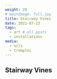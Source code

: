 ```yaml
---
weight: 20
# mainImage: full.jpg
title: Stairway Vines
date: 2022-07-23
tags:
  - art # all posts
  - installations
media:
  - oils
  - tromploi
---
```


## Stairway Vines
